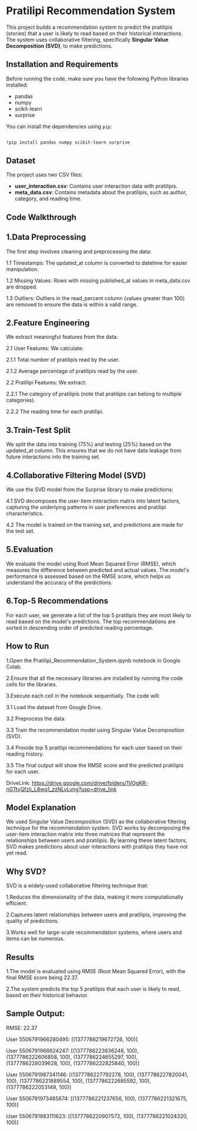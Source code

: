 
# Pratilipi Recommendation System

This project builds a recommendation system to predict the pratilipis (stories) that a user is likely to read based on their historical interactions. The system uses collaborative filtering, specifically **Singular Value Decomposition (SVD)**, to make predictions.


## Installation and Requirements

Before running the code, make sure you have the following Python libraries installed:

- pandas
- numpy
- scikit-learn
- surprise

You can install the dependencies using `pip`:

```bash

!pip install pandas numpy scikit-learn surprise

```
    
##  Dataset

The project uses two CSV files:

- **user_interaction.csv**: Contains user interaction data with pratilipis.
- **meta_data.csv**: Contains metadata about the pratilipis, such as author, category, and reading time.


## Code Walkthrough

## 1.Data Preprocessing

The first step involves cleaning and preprocessing the data:

1.1 Timestamps: The updated_at column is converted to datetime for easier manipulation.

1.2 Missing Values: Rows with missing published_at values in meta_data.csv are dropped.

1.3 Outliers: Outliers in the read_percent column (values greater than 100) are removed to ensure the data is within a valid range.
## 2.Feature Engineering
We extract meaningful features from the data:

2.1 User Features: We calculate:

2.1.1 Total number of pratilipis read by the user.

2.1.2 Average percentage of pratilipis read by the user.

2.2 Pratilipi Features: We extract:

2.2.1 The category of pratilipis (note that pratilipis can belong to multiple categories).

2.2.2 The reading time for each pratilipi.


## 3.Train-Test Split
We split the data into training (75%) and testing (25%) based on the updated_at column. This ensures that we do not have data leakage from future interactions into the training set.

## 4.Collaborative Filtering Model (SVD)
We use the SVD model from the Surprise library to make predictions:

4.1 SVD decomposes the user-item interaction matrix into latent factors, capturing the underlying patterns in user preferences and pratilipi characteristics.

4.2 The model is trained on the training set, and predictions are made for the test set.

## 5.Evaluation
We evaluate the model using Root Mean Squared Error (RMSE), which measures the difference between predicted and actual values. The model's performance is assessed based on the RMSE score, which helps us understand the accuracy of the predictions.

## 6.Top-5 Recommendations
For each user, we generate a list of the top 5 pratilipis they are most likely to read based on the model's predictions. The top recommendations are sorted in descending order of predicted reading percentage.
## How to Run

 1.Open the Pratilipi_Recommendation_System.ipynb notebook in Google Colab.

2.Ensure that all the necessary libraries are installed by running the code cells for the libraries.

3.Execute each cell in the notebook sequentially. The code will:

3.1 Load the dataset from Google Drive.

3.2 Preprocess the data.

3.3 Train the recommendation model using Singular Value Decomposition (SVD).

3.4 Provide top 5 pratilipi recommendations for each user based on their reading history.

3.5 The final output will show the RMSE score and the predicted pratilipis for each user.

DriveLink:
https://drive.google.com/drive/folders/1VOgKR-nGTtvQfzlj_L8wq1_zzNLvLvng?usp=drive_link

## Model Explanation
We used Singular Value Decomposition (SVD) as the collaborative filtering technique for the recommendation system. SVD works by decomposing the user-item interaction matrix into three matrices that represent the relationships between users and pratilipis. By learning these latent factors, SVD makes predictions about user interactions with pratilipis they have not yet read.

## Why SVD?
SVD is a widely-used collaborative filtering technique that:

1.Reduces the dimensionality of the data, making it more computationally efficient.

2.Captures latent relationships between users and pratilipis, improving the quality of predictions.

3.Works well for large-scale recommendation systems, where users and items can be numerous.

## Results
1.The model is evaluated using RMSE (Root Mean Squared Error), with the final RMSE score being 22.37.

2.The system predicts the top 5 pratilipis that each user is likely to read, based on their historical behavior.

## Sample Output:
RMSE: 22.37

User 5506791966280495: [(1377786219672726, 100)]

User 5506791968624247: [(1377786223936248, 100), (1377786222606858, 100), (1377786224655297, 100), (1377786228039628, 100), (1377786222825840, 100)]

User 5506791987341146: [(1377786227792278, 100), (1377786227820041, 100), (1377786221889554, 100), (1377786222685592, 100), (1377786222053149, 100)]

User 5506791973485874: [(1377786221237656, 100), (1377786221321675, 100)]

User 5506791983111623: [(1377786220907572, 100), (1377786221024320, 100)]

